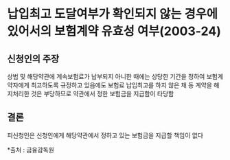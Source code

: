 # 납입최고 도달여부가 확인되지 않는 경우에 있어서의 보험계약 유효성 여부(2003-24)

## 신청인의 주장
상법 및 해당약관에 계속보험료가 납부되지 아니한 때에는 상당한 기간을 정하여 보험계약자에게 최고하도록 규정하고 있음에도 보험료 납입최고를 하지 않은 채 동 계약을 해지처리한 것은 부당하므로 약관에서 정한 보험금을 지급함이 타당함

## 결론
피신청인은 신청인에게 해당약관에서 정하고 있는 보험금을 지급할 책임이 없다

*출처 : 금융감독원
